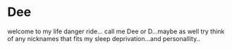 # Dee
welcome to my life danger ride... call me Dee or D...maybe as well try think of any nicknames that fits my sleep deprivation...and personallity..
